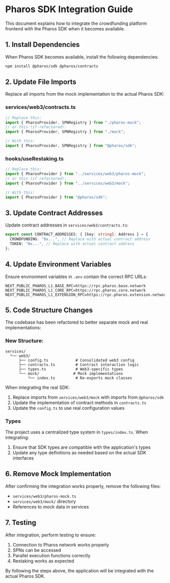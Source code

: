 # Pharos SDK Integration Guide

This document explains how to integrate the crowdfunding platform frontend with the Pharos SDK when it becomes available.

## 1. Install Dependencies

When Pharos SDK becomes available, install the following dependencies:

```bash
npm install @pharos/sdk @pharos/contracts
```

## 2. Update File Imports

Replace all imports from the mock implementation to the actual Pharos SDK:

### services/web3/contracts.ts

```typescript
// Replace this:
import { PharosProvider, SPNRegistry } from "./pharos-mock";
// or this (if refactored):
import { PharosProvider, SPNRegistry } from "./mock";

// With this:
import { PharosProvider, SPNRegistry } from "@pharos/sdk";
```

### hooks/useRestaking.ts

```typescript
// Replace this:
import { PharosProvider } from "../services/web3/pharos-mock";
// or this (if refactored):
import { PharosProvider } from "../services/web3/mock";

// With this:
import { PharosProvider } from "@pharos/sdk";
```

## 3. Update Contract Addresses

Update contract addresses in `services/web3/contracts.ts`:

```typescript
export const CONTRACT_ADDRESSES: { [key: string]: Address } = {
  CROWDFUNDING: "0x...", // Replace with actual contract address
  TOKEN: "0x...", // Replace with actual contract address
};
```

## 4. Update Environment Variables

Ensure environment variables in `.env` contain the correct RPC URLs:

```env
NEXT_PUBLIC_PHAROS_L1_BASE_RPC=https://rpc.pharos.base.network
NEXT_PUBLIC_PHAROS_L1_CORE_RPC=https://rpc.pharos.core.network
NEXT_PUBLIC_PHAROS_L1_EXTENSION_RPC=https://rpc.pharos.extension.network
```

## 5. Code Structure Changes

The codebase has been refactored to better separate mock and real implementations:

### New Structure:

```
services/
  └── web3/
      ├── config.ts            # Consolidated web3 config
      ├── contracts.ts         # Contract interaction logic
      ├── types.ts             # Web3-specific types
      └── mock/               # Mock implementations
          └── index.ts         # Re-exports mock classes
```

When integrating the real SDK:

1. Replace imports from `services/web3/mock` with imports from `@pharos/sdk`
2. Update the implementation of contract methods in `contracts.ts`
3. Update the `config.ts` to use real configuration values

### Types

The project uses a centralized type system in `types/index.ts`. When integrating:

1. Ensure that SDK types are compatible with the application's types
2. Update any type definitions as needed based on the actual SDK interfaces

## 6. Remove Mock Implementation

After confirming the integration works properly, remove the following files:

- `services/web3/pharos-mock.ts`
- `services/web3/mock/` directory
- References to mock data in services

## 7. Testing

After integration, perform testing to ensure:

1. Connection to Pharos network works properly
2. SPNs can be accessed
3. Parallel execution functions correctly
4. Restaking works as expected

By following the steps above, the application will be integrated with the actual Pharos SDK.
